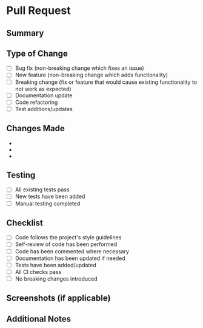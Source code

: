 # Pull Request

## Summary
<!-- Brief description of the changes -->

## Type of Change
<!-- Check the appropriate box -->
- [ ] Bug fix (non-breaking change which fixes an issue)
- [ ] New feature (non-breaking change which adds functionality)
- [ ] Breaking change (fix or feature that would cause existing functionality to not work as expected)
- [ ] Documentation update
- [ ] Code refactoring
- [ ] Test additions/updates

## Changes Made
<!-- Detailed list of changes -->
- 
- 
- 

## Testing
<!-- Describe the tests that you ran to verify your changes -->
- [ ] All existing tests pass
- [ ] New tests have been added
- [ ] Manual testing completed

## Checklist
<!-- Make sure all items are checked before requesting review -->
- [ ] Code follows the project's style guidelines
- [ ] Self-review of code has been performed
- [ ] Code has been commented where necessary
- [ ] Documentation has been updated if needed
- [ ] Tests have been added/updated
- [ ] All CI checks pass
- [ ] No breaking changes introduced

## Screenshots (if applicable)
<!-- Add screenshots or terminal output if the changes affect the UI -->

## Additional Notes
<!-- Any additional information that reviewers should know -->